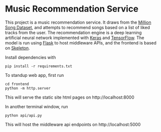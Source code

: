 # Music Recommendation Service

This project is a music recommendation service. It draws from the [Million Song Dataset](https://labrosa.ee.columbia.edu/millionsong/), and attempts to recommend songs based on a list of liked tracks from the user. The recommendation engine is a deep learning artificial neural network implemented with [Keras](https://keras.io/) and [TensorFlow](https://github.com/tensorflow/tensorflow). The model is run using [Flask](https://github.com/pallets/flask/) to host middleware APIs, and the frontend is based on [Skeleton](http://getskeleton.com/).

Install dependencies with 
```
pip install -r requirements.txt
```

To standup web app, first run 
```
cd frontend
python -m http.server
```
This will serve the static site html pages on http://localhost:8000

In another terminal window, run
```
python api/api.py
```
This will host the middleware api endpoints on http://localhost:5000


